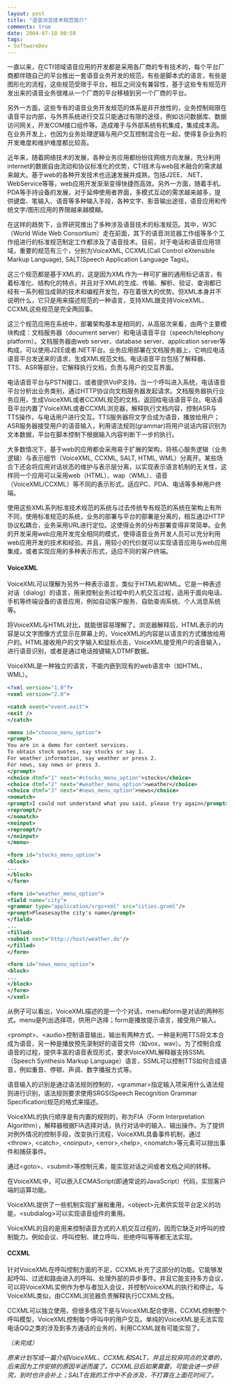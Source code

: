 ```yaml
---
layout: post
title: "语音浏览技术规范简介"
comments: true
date: 2004-07-10 00:59
tags:
- SoftwareDev
---
```

一直以来，在CTI领域语音应用的开发都是采用各厂商的专有技术的，每个平台厂商都伴随自己的平台推出一套语音业务开发的规范，有些是脚本式的语言，有些是图形化的流程，这些规范受限于平台，相互之间没有兼容性，基于这些专有规范开发出来的语音业务很难从一个厂商的平台移植到另一个厂商的平台。

另外一方面，这些专有的语音业务开发规范的体系是非开放性的，业务控制局限在语音平台内部，与外界系统进行交互只能通过有限的途径，例如访问数据库、数据访问网关，开发COM接口组件等。造成难于与外部系统有机集成，集成成本高。在业务开发上，也因为业务处理逻辑与用户交互控制混合在一起，使得复杂业务的开发难度和维护难度都比较高。

近年来，随着网络技术的发展，各种业务应用都纷纷往网络方向发展，充分利用internet的数据自由流动和协议标准化的优势，CTI技术与web技术融合的需求越来越大。基于web的各种开发技术也迅速发展并成熟，包括J2EE、.NET、WebService等等，web应用开发渐渐变得快捷而高效。另外一方面，随着手机、PDA等手持设备的发展，对于延伸使用者界面，多模式互动的需求越来越多，提供键盘、笔输入、语音等多种输入手段，各种文字、影音输出途径，语音应用和传统文字/图形应用的界限越来越模糊。

在这样的趋势下，业界研究推出了多种涉及语音技术的标准规范。其中，W3C（World Wide Web Consortium）走在前面，其下的语音浏览器工作组等多个工作组进行的标准规范制定工作都涉及了语音技术。目前，对于电话和语音应用领域，重要的规范有三个，分别为VoiceXML, CCXML(Call Control eXtensible Markup Language), SALT(Speech Application Language Tags)。

这三个规范都是基于XML的，这是因为XML作为一种可扩展的通用标记语言，有着标准化、结构化的特点，并且对于XML的生成、传输、解析、验证、查询都已经有一系列相当成熟的技术和编程开发包，存在着很大的优势。但XML本身并不说明什么，它只是用来描述规范的一种语言，支持XML跟支持VoiceXML、CCXML这些规范是完全两回事。

这三个规范应用在系统中，部署架构基本是相同的，从高层次来看，由两个主要模块构成：文档服务器（document server）和电话语音平台（speech/telephony platform）。文档服务器由web server、database server、application server等构成，可以使用J2EE或者.NET平台。业务应用部署在文档服务器上，它响应电话语音平台发送来的请求，生成XML规范文档。电话语音平台包括了解释器、TTS、ASR等部分，它解释执行文档，负责与用户的交互界面。

电话语音平台与PSTN接口，或者提供VoIP支持。当一个呼叫进入系统，电话语音平台分析出业务类别，通过HTTP协议向文档服务器发起请求。文档服务器执行业务应用，生成VoiceXML或者CCXML规范的文档，返回给电话语音平台。电话语音平台内置了VoiceXML或者CCXML浏览器，解释执行文档内容，控制ASR与TTS操作，与电话用户进行交互。TTS服务器将文字合成为语音，播放给用户；ASR服务器接受用户的语音输入，利用语法规则(grammar)将用户说话内容识别为文本数据，平台在脚本控制下根据输入内容判断下一步的执行。

大多数情况下，基于web的应用都会采用易于扩展的架构，将核心服务逻辑（业务逻辑）与表示细节（VoiceXML, CCXML, SALT, HTML, WML）分离开。某些场合下还会将应用对话状态的维护与表示层分离，以实现表示语言机制的无关性，这样同一个应用可以采用web（HTML）、wap（WML）、语音（VoiceXML/CCXML）等不同的表示形式，适应PC、PDA、电话等多种用户终端。

使用这些XML系列标准技术规范的系统与过去传统专有规范的系统在架构上有所不同，使用标准规范的系统，业务的部署与平台的部署是分离的，相互通过HTTP协议松耦合，业务采用URL进行定位。这使得业务的分布部署变得非常简单。业务的开发采用web应用开发完全相同的模式，使得语音业务开发人员可以充分利用web应用开发的技术和经验。并且，用较小的代价就可以实现语音应用与web应用集成，或者实现应用的多种表示形式，适应不同的客户终端。

#### VoiceXML

VoiceXML可以理解为另外一种表示语言，类似于HTML和WML。它是一种表述对话（dialog）的语言，用来控制业务过程中的人机交互过程，适用于面向电话、手机等终端设备的语音应用，例如自动客户服务、自助查询系统、个人消息系统等。

将VoiceXML与HTML对比，就能很容易理解了。浏览器解释后，HTML表示的内容是以文字图像方式显示在屏幕上的，VoiceXML的内容是以语言的方式播放给用户的。HTML接收用户的文字输入和鼠标点击，VoiceXML接受用户的语音输入，进行语音识别，或者是通过电话按键输入DTMF数据。

VoiceXML是一种独立的语言，不能内嵌到现有的web语言中（如HTML，WML）。

``` xml
<?xml version="1.0"?>  
<vxml version="2.0">

<catch event="event.exit">  
<exit />   
</catch>

<menu id="choose_menu_option">  
<prompt>  
You are in a demo for content services.  
To obtain stock quotes, say stocks or say 1.   
For weather information, say weather or press 2.  
For news, say news or press 3.  
</prompt>  
<choice dtmf="1" next="#stocks_menu_option">stocks</choice>  
<choice dtmf="2" next="#weather_menu_option">weather</choice>  
<choice dtmf="3" next="#news_menu_option">news</choice>  
<nomatch>  
<prompt>I could not understand what you said, please try again</prompt>   
<reprompt/>  
</nomatch>  
<noinput>  
<reprompt/>  
</noinput>  
</menu>

<form id="stocks_menu_option">  
<block>  
...  
</block>  
</form>

<form id="weather_menu_option">  
<field name="city">  
<grammar type="application/srgs+xml" src="cities.grxml"/>  
<prompt>Pleasesaythe city's name</prompt>  
</field>  
...  
<filled>  
<submit next="http://host/weather.do"/>  
</filled>  
</form>

<form id="news_menu_option">  
<block>  
...  
</block>  
</form>  
</vxml>
```

从例子可以看出，VoiceXML描述的是一个个对话，menu和form是对话的两种形式。menu是列出选择项，供用户选择；form是播放提示语言，接受用户输入。

&lt;prompt>、&lt;audio>控制语音输出，输出有两种方式，一种是利用TTS将文本合成为语音，另一种是播放预先录制好的语音文件（如vox，wav）。为了控制合成语音的过程，提供丰富的语音表现形式，要求VoiceXML解释器支持SSML（Speech Synthesis Markup Language）语言，SSML可以控制TTS如何合成语音，例如重音、停顿、声调、数字播报方式等。

语音输入的识别是通过语法规则控制的，&lt;grammar>指定输入项采用什么语法规则进行识别，语法规则要求使用SRGS(Speech Recognition Grammar Specification)规范的格式来描述。

VoiceXML的执行顺序是有内置的规则的，称为FIA（Form Interpretation Algorithm），解释器根据FIA选择对话，执行对话中的输入、输出操作。为了提供对例外情况的控制手段，改变执行流程，VoiceXML具备事件机制，通过&lt;throw>, &lt;catch>, &lt;noinput>, &lt;error>,&lt;help>, &lt;nomatch>等元素可以抛出事件和捕获事件。

通过&lt;goto>、&lt;submit>等控制元素，能实现对话之间或者文档之间的转移。

在VoiceXML中，可以嵌入ECMAScript(即通常说的JavaScript）代码，实现客户端的运算功能。

VoiceXML提供了一些机制实现扩展和重用，&lt;object>元素供实现平台定义的功能，&lt;subdialog>可以实现语音组件的重用。

VoiceXML的目的是用来控制语音方式的人机交互过程的，因而它缺乏对呼叫的控制能力。例如会议、呼叫控制、建立呼叫、拒绝呼叫等等都无法实现。

#### CCXML

针对VoiceXML在呼叫控制方面的不足，CCXML补充了这部分的功能。它能够发起呼叫、过滤和路由进入的呼叫、处理外部的异步事件。并且它能支持多方会议，可以将VoiceXML实例作为参与者加入会议，并控制VoiceXML的执行和停止。与VoiceXML类似，由CCXML浏览器负责解释执行CCXML文档。

CCXML可以独立使用，但很多情况下是与VoiceXML配合使用，CCXML控制整个呼叫模型，VoiceXML控制每个呼叫中的用户交互。单纯的VoiceXML是无法实现电话QQ之类的涉及到多方通话的业务的，利用CCXML就有可能实现了。

_（未完成）_

_原来计划写成一篇介绍VoiceXML、CCXML和SALT，并且比较异同点的文章的，后来因为工作安排的原因半途而废了。CCXML日后如果需要，可能会进一步研究，到时也许会补上；SALT在我的工作中不会涉及，不打算在上面花时间了。_
